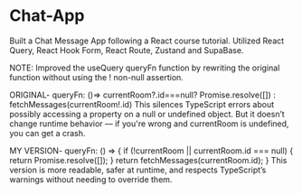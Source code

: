 # Chat-App
Built a Chat Message App following a React course tutorial. Utilized React Query, React Hook Form, React Route, Zustand and SupaBase.


NOTE: Improved the useQuery queryFn function by rewriting the original function without using the ! non-null assertion.

ORIGINAL- queryFn: ()=> 
            currentRoom?.id===null? Promise.resolve([]) : fetchMessages(currentRoom!.id)
This silences TypeScript errors about possibly accessing a property on a null or undefined object. But it doesn’t change runtime behavior — if you're wrong and currentRoom is undefined, you can get a crash.

MY VERSION- queryFn: () => {
              if (!currentRoom || currentRoom.id === null) {
                return Promise.resolve([]);
              }
              return fetchMessages(currentRoom.id);
            }
This version is more readable, safer at runtime, and respects TypeScript’s warnings without needing to override them.